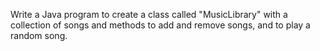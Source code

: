 Write a Java program to create a class called "MusicLibrary" with a collection of songs and methods to add and remove songs, and to play a random song.

